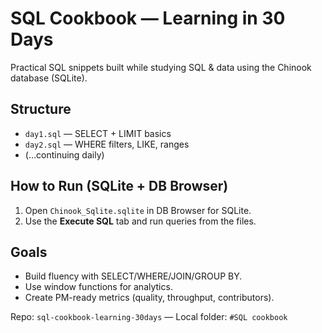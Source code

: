 # SQL Cookbook — Learning in 30 Days

Practical SQL snippets built while studying SQL & data using the Chinook database (SQLite).

## Structure
- `day1.sql` — SELECT + LIMIT basics  
- `day2.sql` — WHERE filters, LIKE, ranges  
- (…continuing daily)

## How to Run (SQLite + DB Browser)
1. Open `Chinook_Sqlite.sqlite` in DB Browser for SQLite.
2. Use the **Execute SQL** tab and run queries from the files.

## Goals
- Build fluency with SELECT/WHERE/JOIN/GROUP BY.
- Use window functions for analytics.
- Create PM-ready metrics (quality, throughput, contributors).

Repo: `sql-cookbook-learning-30days` — Local folder: `#SQL cookbook`